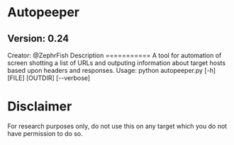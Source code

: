 # Autopeeper #
## Version: 0.24
Creator: @ZephrFish Description =========== A tool for automation of screen shotting a list of URLs and outputing information about target hosts based upon headers and responses. 
Usage: python autopeeper.py [-h] [FILE] [OUTDIR] [--verbose]
# Disclaimer
For research purposes only, do not use this on any target which you do not have permission to do so.
